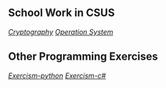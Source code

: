 ## School Work in CSUS




*[Cryptography](https://github.com/aryue123321/school/cryto/)* 
*[Operation System](https://github.com/aryue123321/school/os/)*



## Other Programming Exercises
*[Exercism-python](https://github.com/aryue123321/school/exercism/python/)*
*[Exercism-c#](https://github.com/aryue123321/school/exercism/csharp/)*
